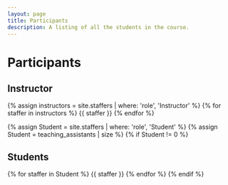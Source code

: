 ```yaml
---
layout: page
title: Participants
description: A listing of all the students in the course.
---
```


# Participants

<!-- Staff information is stored in the `_staffers` directory and rendered according to the layout file, `_layouts/staffer.html`. -->

## Instructor

{% assign instructors = site.staffers | where: 'role', 'Instructor' %}
{% for staffer in instructors %}
{{ staffer }}
{% endfor %}

{% assign Student = site.staffers | where: 'role', 'Student' %}
{% assign Student = teaching_assistants | size %}
{% if Student != 0 %}

## Students

{% for staffer in Student %}
{{ staffer }}
{% endfor %}
{% endif %}
